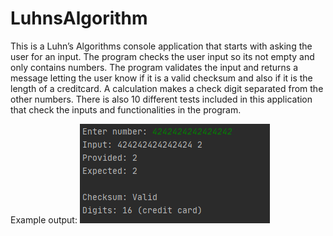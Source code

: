 # LuhnsAlgorithm
This is a Luhn’s Algorithms console application that starts with asking the user for an input. The program checks the user input so its not empty and only contains numbers. The program validates the input and returns a message letting the user know if it is a valid checksum and also if it is the length of a creditcard. A calculation makes a check digit separated from the other numbers.
There is also 10 different tests included in this application that check the inputs and functionalities in the program.

Example output: 
![image](https://github.com/ludwigcarlsson/LuhnsAlgorithm/blob/master/LuhnsAlgorithm.PNG)
